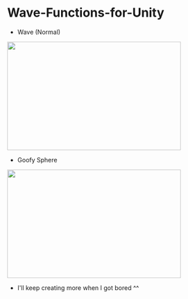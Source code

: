 # Wave-Functions-for-Unity

- Wave (Normal)

<img src="https://media.giphy.com/media/v1.Y2lkPTc5MGI3NjExZTdmOTZhYTU4ZjM2YTMzZTRhMTFiNTRmNjc5MTBhMWNlMmExNjg1ZiZjdD1n/712MAfYNoqrQTsNkY4/giphy.gif" width="400" height="250" />


- Goofy Sphere

<img src="https://media.giphy.com/media/v1.Y2lkPTc5MGI3NjExNmEwZDhhNTUzNjg2NGZjYWY1OWEyNTIxYmE1NWRjYmU5Y2M1ZDE1YSZjdD1n/jHgMdLotLm8yTfOKpu/giphy.gif" width="400" height="250"/>

- I'll keep creating more when I got bored ^^
